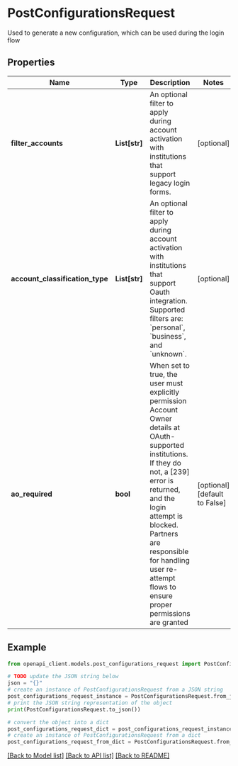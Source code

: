 # PostConfigurationsRequest

Used to generate a new configuration, which can be used during the login flow

## Properties

Name | Type | Description | Notes
------------ | ------------- | ------------- | -------------
**filter_accounts** | **List[str]** | An optional filter to apply during account activation with institutions that support legacy login forms. | [optional] 
**account_classification_type** | **List[str]** | An optional filter to apply during account activation with institutions that support Oauth integration. Supported filters are: &#x60;personal&#x60;, &#x60;business&#x60;, and &#x60;unknown&#x60;. | [optional] 
**ao_required** | **bool** | When set to true, the user must explicitly permission Account Owner details at OAuth-supported institutions. If they do not, a [239] error is returned, and the login attempt is blocked. Partners are responsible for handling user re-attempt flows to ensure proper permissions are granted | [optional] [default to False]

## Example

```python
from openapi_client.models.post_configurations_request import PostConfigurationsRequest

# TODO update the JSON string below
json = "{}"
# create an instance of PostConfigurationsRequest from a JSON string
post_configurations_request_instance = PostConfigurationsRequest.from_json(json)
# print the JSON string representation of the object
print(PostConfigurationsRequest.to_json())

# convert the object into a dict
post_configurations_request_dict = post_configurations_request_instance.to_dict()
# create an instance of PostConfigurationsRequest from a dict
post_configurations_request_from_dict = PostConfigurationsRequest.from_dict(post_configurations_request_dict)
```
[[Back to Model list]](../README.md#documentation-for-models) [[Back to API list]](../README.md#documentation-for-api-endpoints) [[Back to README]](../README.md)


